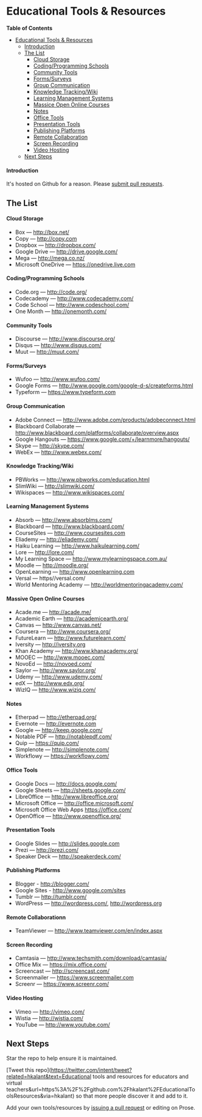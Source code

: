 # Educational Tools & Resources
**Table of Contents**

* [Educational Tools & Resources](#user-content-educational-tools--resources)
  * [Introduction](#user-content-introduction)
  * [The List](#user-content-the-list)
    * [Cloud Storage](#user-content-cloud-storage) 
    * [Coding/Programming Schools](#user-content-codingprogramming-schools)
    * [Community Tools](#user-content-community-tools)
    * [Forms/Surveys](#user-content-formssurveys)
    * [Group Communication](#user-content-group-communication)
    * [Knowledge Tracking/Wiki](#user-content-knowledge-trackingwiki)
    * [Learning Management Systems](#user-content-learning-management-systems)
    * [Massice Open Online Courses](#user-content-massive-open-online-courses)
    * [Notes](#user-content-notes)
    * [Office Tools](#user-content-office-tools)
    * [Presentation Tools](#user-content-presentation-tools)
    * [Publishing Platforms](#user-content-publishing-platforms)
    * [Remote Collaboration](#user-content-remote-collaboration)
    * [Screen Recording](#user-content-screen-recording)
    * [Video Hosting](#user-content-video-hosting)
  * [Next Steps](#user-content-next-steps)

#### Introduction

It's hosted on Github for a reason. Please [submit pull requests](https://github.com/hkalant/EducationalToolsResources/pulls).

## The List

#### Cloud Storage
* Box — http://box.net/
* Copy — http://copy.com
* Dropbox — http://dropbox.com/
* Google Drive — http://drive.google.com/
* Mega — http://mega.co.nz/
* Microsoft OneDrive — https://onedrive.live.com

#### Coding/Programming Schools
* Code.org — http://code.org/
* Codecademy — http://www.codecademy.com/
* Code School — http://www.codeschool.com/
* One Month — http://onemonth.com/

#### Community Tools
* Discourse — http://www.discourse.org/
* Disqus — http://www.disqus.com/
* Muut — http://muut.com/

#### Forms/Surveys
* Wufoo — http://www.wufoo.com/
* Google Forms — http://www.google.com/google-d-s/createforms.html
* Typeform — https://www.typeform.com

#### Group Communication
* Adobe Connect — http://www.adobe.com/products/adobeconnect.html
* Blackboard Collaborate — http://www.blackboard.com/platforms/collaborate/overview.aspx
* Google Hangouts — https://www.google.com/+/learnmore/hangouts/
* Skype — http://skype.com/
* WebEx — http://www.webex.com/

#### Knowledge Tracking/Wiki
* PBWorks — http://www.pbworks.com/education.html
* SlimWiki — http://slimwiki.com/ 
* Wikispaces — http://www.wikispaces.com/

#### Learning Management Systems
* Absorb — http://www.absorblms.com/
* Blackboard — http://www.blackboard.com/
* CourseSites — http://www.coursesites.com
* Eliademy — http://eliademy.com/
* Haiku Learning — http://www.haikulearning.com/
* Lore — http://lore.com/
* My Learning Space — http://www.mylearningspace.com.au/
* Moodle — http://moodle.org/
* OpenLearning — http://www.openlearning.com
* Versal — https//versal.com/
* World Mentoring Academy — http://worldmentoringacademy.com/

#### Massive Open Online Courses
* Acade.me — http://acade.me/
* Academic Earth — http://academicearth.org/
* Canvas — http://www.canvas.net/
* Coursera — http://www.coursera.org/
* FutureLearn — http://www.futurelearn.com/
* Iversity — http://iversity.org
* Khan Academy — http://www.khanacademy.org/
* MOOEC — http://www.mooec.com/
* NovoEd — http://novoed.com/
* Saylor — http://www.saylor.org/
* Udemy — http://www.udemy.com/
* edX — http://www.edx.org/
* WizIQ — http://www.wiziq.com/

#### Notes
* Etherpad — http://etherpad.org/
* Evernote — http://evernote.com
* Google — http://keep.google.com/
* Notable PDF — http://notablepdf.com/
* Quip — https://quip.com/
* Simplenote — http://simplenote.com/
* Workflowy — https://workflowy.com/

#### Office Tools
* Google Docs — http://docs.google.com/
* Google Sheets — http://sheets.google.com/
* LibreOffice — http://www.libreoffice.org/
* Microsoft Office — http://office.microsoft.com/
* Microsoft Office Web Apps https://office.com/
* OpenOffice — http://www.openoffice.org/

#### Presentation Tools
* Google Slides — http://slides.google.com
* Prezi — http://prezi.com/
* Speaker Deck — http://speakerdeck.com/

#### Publishing Platforms
* Blogger - http://blogger.com/
* Google Sites - http://www.google.com/sites
* Tumblr — http://tumblr.com/
* WordPress — http://wordpress.com/, http://wordpress.org 

#### Remote Collaborationn  
* TeamViewer — http://www.teamviewer.com/en/index.aspx

#### Screen Recording
* Camtasia — http://www.techsmith.com/download/camtasia/
* Office Mix — https://mix.office.com/
* Screencast — http://screencast.com/
* Screenmailer — https://www.screenmailer.com
* Screenr — https://www.screenr.com/

#### Video Hosting 
* Vimeo — http://vimeo.com/
* Wistia — http://wistia.com/
* YouTube — http://www.youtube.com/

## Next Steps
 
Star the repo to help ensure it is maintained.
 
[Tweet this repo](https://twitter.com/intent/tweet?related=hkalant&text=Educational tools and resources for educators and virtual teachers&url=https%3A%2F%2Fgithub.com%2Fhkalant%2FEducationalToolsResources&via=hkalant) so that more people discover it and add to it.
 
Add your own tools/resources by [issuing a pull request](https://github.com/hkalant/EducationalToolsResources/pulls) or editing on Prose.